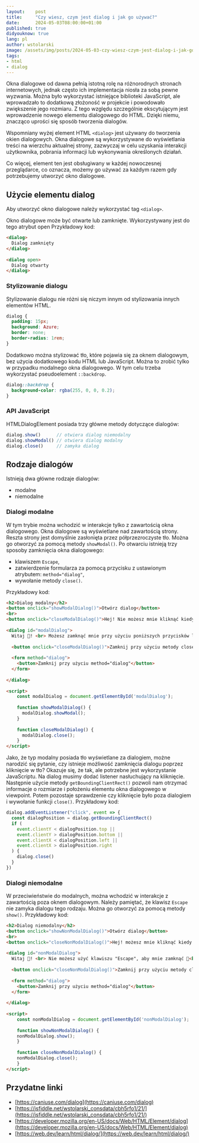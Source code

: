 ```yaml
---
layout:    post
title:     "Czy wiesz, czym jest dialog i jak go używać?"
date:      2024-05-03T08:00:00+01:00
published: true
didyouknow: true
lang: pl
author: wstolarski
image: /assets/img/posts/2024-05-03-czy-wiesz-czym-jest-dialog-i-jak-go-uzywac/html.webp
tags:
- html
- dialog
---
```


Okna dialogowe od dawna pełnią istotną rolę na różnorodnych stronach internetowych, jednak często ich implementacja niosła za sobą pewne wyzwania. Można było wykorzystać istniejące biblioteki JavaScript, ale wprowadzało to dodatkową złożoność w projekcie i powodowało zwiększenie jego rozmiaru. Z tego względu szczególnie ekscytującym jest wprowadzenie nowego elementu dialogowego do HTML. Dzięki niemu, znacząco uprości się sposób tworzenia dialogów.

Wspomniany wyżej element HTML `<dialog>` jest używany do tworzenia okien dialogowych. Okna dialogowe są wykorzystywane do wyświetlania treści na wierzchu aktualnej strony, zazwyczaj w celu uzyskania interakcji użytkownika, pobrania informacji lub wykonywania określonych działań.

Co więcej, element ten jest obsługiwany w każdej nowoczesnej przeglądarce, co oznacza, możemy go używać za każdym razem gdy potrzebujemy utworzyć okno dialogowe.

## Użycie elementu dialog
Aby utworzyć okno dialogowe należy wykorzystać tag `<dialog>`.

Okno dialogowe może być otwarte lub zamknięte. Wykorzystywany jest do tego atrybut open
Przykładowy kod:
```html
<dialog>
  Dialog zamknięty
</dialog>
 
<dialog open>
  Dialog otwarty
</dialog>
```

### Stylizowanie dialogu
Stylizowanie dialogu nie różni się niczym innym od stylizowania innych elementów HTML.
```css
dialog {
  padding: 15px;
  background: Azure;
  border: none;
  border-radius: 1rem;
}
```

Dodatkowo można stylizować tło, które pojawia się za oknem dialogowym, bez użycia dodatkowego kodu HTML lub JavaScript. Można to zrobić tylko w przypadku modalnego okna dialogowego. W tym celu trzeba wykorzystać pseudoelement `::backdrop`.
```css
dialog::backdrop {
  background-color: rgba(255, 0, 0, 0.2);
}
```

### API JavaScript
HTMLDialogElement posiada trzy główne metody dotyczące dialogów:
```javascript
dialog.show()      // otwiera dialog niemodalny
dialog.showModal() // otwiera dialog modalny
dialog.close()     // zamyka dialog
```

## Rodzaje dialogów

Istnieją dwa główne rodzaje dialogów:
- modalne
- niemodalne

### Dialogi modalne
W tym trybie można wchodzić w interakcje tylko z zawartością okna dialogowego. Okna dialogowe są wyświetlane nad zawartością strony. Reszta strony jest domyślnie zasłonięta przez półprzezroczyste tło.
Można go otworzyć za pomocą metody `showModal()`.
Po otwarciu istnieją trzy sposoby zamknięcia okna dialogowego:
- klawiszem `Escape`,
- zatwierdzenie formularza za pomocą przycisku z ustawionym atrybutem: `method="dialog"`,
- wywołanie metody `close()`.

Przykładowy kod:
```html
<h2>Dialog modalny</h2>
<button onclick="showModalDialog()">Otwórz dialog</button>
<br>
<button onclick="closeModalDialog()">Hej! Nie możesz mnie kliknąć kiedy dialog <b>modalny</b> jest otwarty 😞</button>
 
<dialog id="modalDialog">
  Witaj 👋! <br> Możesz zamknąć mnie przy użyciu poniższych przycisków lub przy użyciu klawisza "Escape" <br>
   
  <button onclick="closeModalDialog()">Zamknij przy użyciu metody close()</button>
   
  <form method="dialog">
    <button>Zamknij przy użyciu method="dialog"</button>
  </form>
   
</dialog>
 
<script>
    const modalDialog = document.getElementById('modalDialog');
 
    function showModalDialog() {
      modalDialog.showModal();
    }
 
    function closeModalDialog() {
      modalDialog.close();
    }
</script>
```

Jako, że typ modalny posiada tło wyświetlane za dialogiem, możne narodzić się pytanie, czy istnieje możliwość zamknięcia dialogu poprzez kliknięcie w tło? Okazuje się, że tak, ale potrzebne jest wykorzystanie JavaScriptu.
Na dialog musimy dodać listener nasłuchujący na kliknięcie. Następnie użycie metody `getBoundingClientRect()` pozwoli nam otrzymać informacje o rozmiarze i położeniu elementu okna dialogowego w viewpoint. Potem pozostaje sprawdzenie czy kliknięcie było poza dialogiem i wywołanie funkcji `close()`.
Przykładowy kod:
```javascript
dialog.addEventListener("click", event => {
  const dialogPosition = dialog.getBoundingClientRect()
  if (
    event.clientY < dialogPosition.top ||
    event.clientY > dialogPosition.bottom ||
    event.clientX < dialogPosition.left ||
    event.clientX > dialogPosition.right
  ) {
    dialog.close()
  }
})
```

### Dialogi niemodalne
W przeciwieństwie do modalnych, można wchodzić w interakcje z zawartością poza oknem dialogowym. Należy pamiętać, że klawisz `Escape` nie zamyka dialogu tego rodzaju.
Można go otworzyć za pomocą metody `show()`.
Przykładowy kod:
```html
<h2>Dialog niemodalny</h2>
<button onclick="showNonModalDialog()">Otwórz dialog</button>
<br>
<button onclick="closeNonModalDialog()">Hej! możesz mnie kliknąć kiedy dialog <b>niemodalny</b> jest otwarty 😃</button>
 
<dialog id="nonModalDialog">
  Witaj 👋! <br> Nie możesz użyć klawiszu "Escape", aby mnie zamknąć 🤪<br>
   
  <button onclick="closeNonModalDialog()">Zamknij przy użyciu metody close()</button>
   
  <form method="dialog">
    <button>Zamknij przy użyciu method="dialog"</button>
  </form>
   
</dialog>
 
<script>
    const nonModalDialog = document.getElementById('nonModalDialog');
 
    function showNonModalDialog() {
    nonModalDialog.show();
    }
 
    function closeNonModalDialog() {
    nonModalDialog.close();
    }
</script>
```

## Przydatne linki
- [https://caniuse.com/dialog](https://caniuse.com/dialog)
- [https://jsfiddle.net/wstolarski_consdata/cbh5rfo1/21/](https://jsfiddle.net/wstolarski_consdata/cbh5rfo1/21/)
- [https://developer.mozilla.org/en-US/docs/Web/HTML/Element/dialog](https://developer.mozilla.org/en-US/docs/Web/HTML/Element/dialog)
- [https://web.dev/learn/html/dialog/](https://web.dev/learn/html/dialog/)